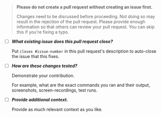 > **Please do not create a pull request without creating an issue first.**
>
> Changes need to be discussed before proceeding. Not doing so may result in the rejection of the pull request. Please provide enough information so that others can review your pull request. You can skip this if you're fixing a typo.

- [ ] ***What existing issue does this pull request close?***

    Put `closes #issue-number` in this pull request's description to auto-close the issue that this fixes.

- [ ] ***How are these changes tested?***

    Demonstrate your contribution.

    For example, what are the exact commands you ran and their output, screenshots, screen-recordings, test runs.

- [ ] ***Provide additional context.***

    Provide as much relevant context as you like.
